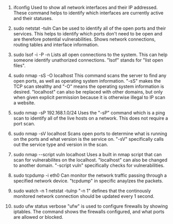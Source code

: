 1) ifconfig 
Used to show all network interfaces and their IP addressed. These command helps to identify which interfaces are currently active and their statuses. 

2) sudo netstat -tuln 
Can be used to identify all of the open ports and their services. This helps to identify which ports don't need to be open and are therefore potential vulnerabilities. Shows network connections, routing tables and interface information.

3) sudo lsof -i -P -n
Lists all open connections to the system. This can help someone identify unathorized connections. "lsof" stands for "list open files".

4) sudo nmap -sS -O localhost
This command scans the server to find any open ports, as well as operating system information. "-sS" makes the TCP scan stealthy and "-O" means the operating system information is desired. "localhost" can also be replaced with other domains, but only when given explicit permission because it is otherwise illegal to IP scan a website.

5) sudo nmap -sP 192.168.1.0/24
Uses the "-sP" command which is a ping scan to identify all of the live hosts on a network. This does not require a port scan.

6) sudo nmap -sV localhost
Scans open ports to determine what is running on the ports and what version is the service on. "-sV" specifically calls out the service type and version in the scan.

7) sudo nmap --script vuln localhost
Uses a built in nmap script that can scan for vulnerabilites on the localhost. "localhost" can also be changed to another domain. "-script vuln" specifically checks for vulnerabilities.

8) sudo tcpdump -i eth0
Can monitor the network traffic passing through a specified network device. "tcpdump" in specific anaylzes the packets.

9) sudo watch -n 1 netstat -tulnp
"-n 1" defines that the continously monitored network connection should be updated every 1 second.

10) sudo ufw status verbose
"ufw" is used to configure firewalls by showing iptables. The command shows the firewalls configured, and what ports are allowed or blocked.